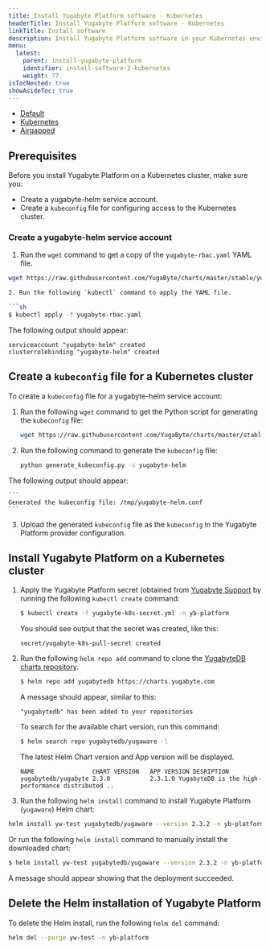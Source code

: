 ```yaml
---
title: Install Yugabyte Platform software - Kubernetes
headerTitle: Install Yugabyte Platform software - Kubernetes
linkTitle: Install software 
description: Install Yugabyte Platform software in your Kubernetes environment.
menu:
  latest:
    parent: install-yugabyte-platform
    identifier: install-software-2-kubernetes
    weight: 77
isTocNested: true
showAsideToc: true
---
```


<ul class="nav nav-tabs-alt nav-tabs-yb">

  <li >
    <a href="/latest/yugabyte-platform/install-yugabyte-platform/install-software/default" class="nav-link">
      <i class="fas fa-cloud"></i>
      Default
    </a>
  </li>

  <li>
    <a href="/latest/yugabyte-platform/install-yugabyte-platform/install-software/kubernetes" class="nav-link active">
      <i class="fas fa-cubes" aria-hidden="true"></i>
      Kubernetes
    </a>
  </li>

  <li >
    <a href="/latest/yugabyte-platform/install-yugabyte-platform/install-software/airgapped" class="nav-link">
      <i class="fas fa-unlink"></i>
      Airgapped
    </a>
  </li>

</ul>

## Prerequisites

Before you install Yugabyte Platform on a Kubernetes cluster, make sure you:

- Create a yugabyte-helm service account.
- Create a `kubeconfig` file for configuring access to the Kubernetes cluster.

### Create a yugabyte-helm service account

1. Run the `wget` command to get a copy of the `yugabyte-rbac.yaml` YAML file.

```sh
wget https://raw.githubusercontent.com/YugaByte/charts/master/stable/yugabyte/yugabyte-rbac.yaml

2. Run the following `kubectl` command to apply the YAML file.

```sh
$ kubectl apply -f yugabyte-rbac.yaml
```

The following output should appear:

```
serviceaccount "yugabyte-helm" created
clusterrolebinding "yugabyte-helm" created
```

## Create a `kubeconfig` file for a Kubernetes cluster

To create a `kubeconfig` file for a yugabyte-helm service account:

1. Run the following `wget` command to get the Python script for generating the `kubeconfig` file:

    ```sh
    wget https://raw.githubusercontent.com/YugaByte/charts/master/stable/yugabyte/generate_kubeconfig.py
    ```

2. Run the following command to generate the `kubeconfig` file:

    ```sh
    python generate_kubeconfig.py -s yugabyte-helm
    ```

The following output should appear:

    ```
    Generated the kubeconfig file: /tmp/yugabyte-helm.conf
    ```

3. Upload the generated `kubeconfig` file as the `kubeconfig` in the Yugabyte Platform provider configuration.

## Install Yugabyte Platform on a Kubernetes cluster

1. Apply the Yugabyte Platform secret (obtained from [Yugabyte Support](mailto:support@yugabyte.com) by running the following `kubectl create` command:

    ```sh
    $ kubectl create -f yugabyte-k8s-secret.yml -n yb-platform
    ```
    
    You should see output that the secret was created, like this:
    
    ```
    secret/yugabyte-k8s-pull-secret created
    ```

2. Run the following `helm repo add` command to clone the [YugabyteDB charts repository](https://charts.yugabyte.com/).

    ```sh
    $ helm repo add yugabytedb https://charts.yugabyte.com
    ```

    A message should appear, similar to this:

    ```
    "yugabytedb" has been added to your repositories
    ```

    To search for the available chart version, run this command:
    
    ```sh
    $ helm search repo yugabytedb/yugaware -l
    ```

    The latest Helm Chart version and App version will be displayed.
    
    ```
    NAME               	CHART VERSION	APP VERSION	DESRIPTION
    yugabytedb/yugabyte	2.3.0        	2.3.1.0	YugabyteDB is the high-performance distributed ..
    ```

3. Run the following `helm install` command to install Yugabyte Platform (`yugaware`) Helm chart:

```sh
helm install yw-test yugabytedb/yugaware --version 2.3.2 -n yb-platform --wait
```

Or run the following `helm install` command to manually install the downloaded chart:

```sh
$ helm install yw-test yugabytedb/yugaware --version 2.3.2 -n yb-platform --wait
```

A message should appear showing that the deployment succeeded.

## Delete the Helm installation of Yugabyte Platform

To delete the Helm install, run the following `helm del` command:

```sh
helm del --purge yw-test -n yb-platform
```
